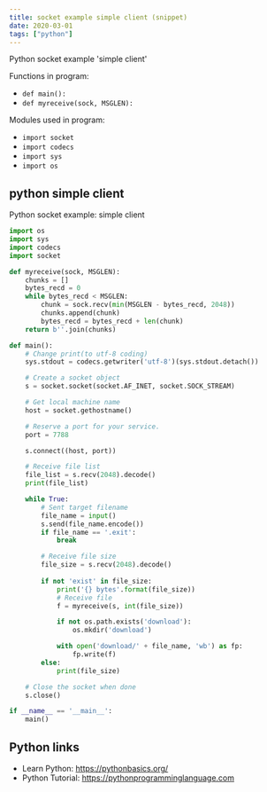 ```yaml
---
title: socket example simple client (snippet)
date: 2020-03-01
tags: ["python"]
---
```

Python socket example 'simple client'

Functions in program: 
* `def main():`
* `def myreceive(sock, MSGLEN):`

Modules used in program: 
* `import socket`
* `import codecs`
* `import sys`
* `import os`

## python simple client

Python socket example: simple client

```python
import os
import sys
import codecs
import socket

def myreceive(sock, MSGLEN):
    chunks = []
    bytes_recd = 0
    while bytes_recd < MSGLEN:
        chunk = sock.recv(min(MSGLEN - bytes_recd, 2048))
        chunks.append(chunk)
        bytes_recd = bytes_recd + len(chunk)
    return b''.join(chunks)

def main():
    # Change print(to utf-8 coding)
    sys.stdout = codecs.getwriter('utf-8')(sys.stdout.detach())

    # Create a socket object
    s = socket.socket(socket.AF_INET, socket.SOCK_STREAM)

    # Get local machine name
    host = socket.gethostname()

    # Reserve a port for your service.
    port = 7788

    s.connect((host, port))

    # Receive file list
    file_list = s.recv(2048).decode()
    print(file_list)

    while True:
        # Sent target filename
        file_name = input()
        s.send(file_name.encode())
        if file_name == '.exit':
            break

        # Receive file size
        file_size = s.recv(2048).decode()
        
        if not 'exist' in file_size:
            print('{} bytes'.format(file_size))
            # Receive file
            f = myreceive(s, int(file_size))

            if not os.path.exists('download'):
                os.mkdir('download')

            with open('download/' + file_name, 'wb') as fp:
                fp.write(f)
        else:
            print(file_size)

    # Close the socket when done
    s.close()

if __name__ == '__main__':
    main()


```

## Python links

- Learn Python: https://pythonbasics.org/
- Python Tutorial: https://pythonprogramminglanguage.com
